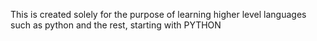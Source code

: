 This is created solely for the purpose of learning higher level languages such as python and the rest, starting with PYTHON

